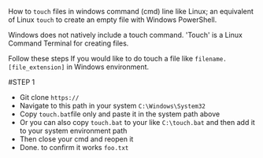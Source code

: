 How to `touch` files in windows command (cmd) line like Linux; an equivalent of Linux `touch` to create an empty file with Windows PowerShell.

Windows does not natively include a touch command. 'Touch' is a Linux Command Terminal for creating files.

Follow these steps If you would like to do touch a file like `filename.[file_extension]` in Windows environment.


#STEP 1
* Git clone `https://`
* Navigate to this path in your system `C:\Windows\System32`
* Copy `touch.bat`file only and paste it in the system path above
* Or you can also copy `touch.bat` to your like `C:\touch.bat` and then add it to your system environment path
* Then close your cmd and reopen it
* Done. to confirm it works `foo.txt`
